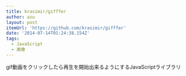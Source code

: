 ```yaml
---
title: krasimir/gifffer
author: azu
layout: post
itemUrl: 'https://github.com/krasimir/gifffer'
date: '2014-07-14T01:24:38.154Z'
tags:
  - JavaScript
  - 画像
---
```

gif動画をクリックしたら再生を開始出来るようにするJavaScriptライブラリ
